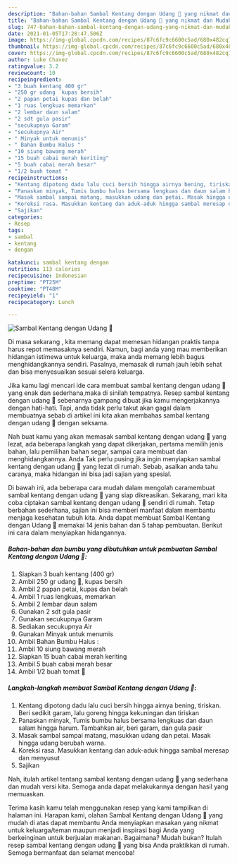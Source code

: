 ```yaml
---
description: "Bahan-bahan Sambal Kentang dengan Udang 🍤 yang nikmat dan Mudah Dibuat"
title: "Bahan-bahan Sambal Kentang dengan Udang 🍤 yang nikmat dan Mudah Dibuat"
slug: 747-bahan-bahan-sambal-kentang-dengan-udang-yang-nikmat-dan-mudah-dibuat
date: 2021-01-05T17:28:47.506Z
image: https://img-global.cpcdn.com/recipes/87c6fc9c6600c5ad/680x482cq70/sambal-kentang-dengan-udang-🍤-foto-resep-utama.jpg
thumbnail: https://img-global.cpcdn.com/recipes/87c6fc9c6600c5ad/680x482cq70/sambal-kentang-dengan-udang-🍤-foto-resep-utama.jpg
cover: https://img-global.cpcdn.com/recipes/87c6fc9c6600c5ad/680x482cq70/sambal-kentang-dengan-udang-🍤-foto-resep-utama.jpg
author: Luke Chavez
ratingvalue: 3.2
reviewcount: 10
recipeingredient:
- "3 buah kentang 400 gr"
- "250 gr udang  kupas bersih"
- "2 papan petai kupas dan belah"
- "1 ruas lengkuas memarkan"
- "2 lembar daun salam"
- "2 sdt gula pasir"
- "secukupnya Garam"
- "secukupnya Air"
- " Minyak untuk menumis"
- " Bahan Bumbu Halus "
- "10 siung bawang merah"
- "15 buah cabai merah keriting"
- "5 buah cabai merah besar"
- "1/2 buah tomat "
recipeinstructions:
- "Kentang dipotong dadu lalu cuci bersih hingga airnya bening, tiriskan. Beri sedikit garam, lalu goreng hingga kekuningan dan tiriskan"
- "Panaskan minyak, Tumis bumbu halus bersama lengkuas dan daun salam hingga harum. Tambahkan air, beri garam, dan gula pasir"
- "Masak sambal sampai matang, masukkan udang dan petai. Masak hingga udang berubah warna."
- "Koreksi rasa. Masukkan kentang dan aduk-aduk hingga sambal meresap dan menyusut"
- "Sajikan"
categories:
- Resep
tags:
- sambal
- kentang
- dengan

katakunci: sambal kentang dengan 
nutrition: 113 calories
recipecuisine: Indonesian
preptime: "PT25M"
cooktime: "PT48M"
recipeyield: "1"
recipecategory: Lunch

---
```



![Sambal Kentang dengan Udang 🍤](https://img-global.cpcdn.com/recipes/87c6fc9c6600c5ad/680x482cq70/sambal-kentang-dengan-udang-🍤-foto-resep-utama.jpg)

Di masa  sekarang , kita memang dapat memesan hidangan praktis tanpa harus repot memasaknya sendiri. Namun, bagi anda yang mau memberikan hidangan istimewa untuk keluarga, maka anda memang lebih bagus menghidangkannya sendiri. Pasalnya, memasak di rumah jauh lebih sehat dan bisa menyesuaikan sesuai selera keluarga.

Jika kamu lagi mencari ide cara membuat sambal kentang dengan udang 🍤 yang enak dan sederhana,maka di sinilah tempatnya. Resep sambal kentang dengan udang 🍤  sebenarnya gampang dibuat jika kamu mengerjakannya dengan hati-hati. Tapi, anda tidak perlu takut akan gagal dalam membuatnya 
sebab di artikel ini kita akan membahas sambal kentang dengan udang 🍤 dengan seksama.  



Nah buat kamu yang akan memasak sambal kentang dengan udang 🍤 yang lezat, ada beberapa langkah yang dapat dikerjakan, pertama memilih jenis bahan, lalu pemilihan bahan segar, sampai cara membuat dan menghidangkannya. Anda Tak perlu pusing jika ingin menyiapkan sambal kentang dengan udang 🍤 yang lezat di rumah. Sebab, asalkan anda  tahu caranya, maka hidangan ini bisa jadi sajian yang spesial.

Di bawah ini, ada beberapa cara mudah dalam mengolah caramembuat sambal kentang dengan udang 🍤 yang siap dikreasikan. Sekarang, mari kita coba ciptakan sambal kentang dengan udang 🍤 sendiri di rumah. Tetap berbahan sederhana, sajian ini bisa memberi manfaat dalam membantu menjaga kesehatan tubuh kita. Anda dapat membuat Sambal Kentang dengan Udang 🍤 memakai 14 jenis bahan dan 5 tahap pembuatan. Berikut ini cara dalam menyiapkan hidangannya.

<!--inarticleads1-->

##### Bahan-bahan dan bumbu yang dibutuhkan untuk pembuatan Sambal Kentang dengan Udang 🍤:

1. Siapkan 3 buah kentang (400 gr)
1. Ambil 250 gr udang 🍤, kupas bersih
1. Ambil 2 papan petai, kupas dan belah
1. Ambil 1 ruas lengkuas, memarkan
1. Ambil 2 lembar daun salam
1. Gunakan 2 sdt gula pasir
1. Gunakan secukupnya Garam
1. Sediakan secukupnya Air
1. Gunakan  Minyak untuk menumis
1. Ambil  Bahan Bumbu Halus :
1. Ambil 10 siung bawang merah
1. Siapkan 15 buah cabai merah keriting
1. Ambil 5 buah cabai merah besar
1. Ambil 1/2 buah tomat 🍅




<!--inarticleads2-->

##### Langkah-langkah membuat Sambal Kentang dengan Udang 🍤:

1. Kentang dipotong dadu lalu cuci bersih hingga airnya bening, tiriskan. Beri sedikit garam, lalu goreng hingga kekuningan dan tiriskan
1. Panaskan minyak, Tumis bumbu halus bersama lengkuas dan daun salam hingga harum. Tambahkan air, beri garam, dan gula pasir
1. Masak sambal sampai matang, masukkan udang dan petai. Masak hingga udang berubah warna.
1. Koreksi rasa. Masukkan kentang dan aduk-aduk hingga sambal meresap dan menyusut
1. Sajikan




Nah, itulah artikel tentang  sambal kentang dengan udang 🍤  yang sederhana dan mudah versi kita. Semoga anda dapat melakukannya dengan hasil yang memuaskan. 

Terima kasih kamu telah menggunakan resep yang kami tampilkan di halaman ini. Harapan kami, olahan  Sambal Kentang dengan Udang 🍤 yang mudah di atas dapat membantu Anda menyiapkan masakan yang nikmat untuk keluarga/teman maupun menjadi inspirasi bagi Anda yang berkeinginan untuk berjualan makanan. Bagaimana? Mudah bukan? Itulah resep sambal kentang dengan udang 🍤 yang bisa Anda praktikkan di rumah. Semoga bermanfaat dan selamat mencoba!

